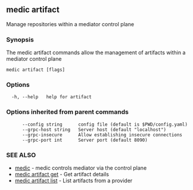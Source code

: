 ## medic artifact

Manage repositories within a mediator control plane

### Synopsis

The medic artifact commands allow the management of artifacts within a mediator control plane

```
medic artifact [flags]
```

### Options

```
  -h, --help   help for artifact
```

### Options inherited from parent commands

```
      --config string      config file (default is $PWD/config.yaml)
      --grpc-host string   Server host (default "localhost")
      --grpc-insecure      Allow establishing insecure connections
      --grpc-port int      Server port (default 8090)
```

### SEE ALSO

* [medic](medic.md)	 - medic controls mediator via the control plane
* [medic artifact get](medic_artifact_get.md)	 - Get artifact details
* [medic artifact list](medic_artifact_list.md)	 - List artifacts from a provider

